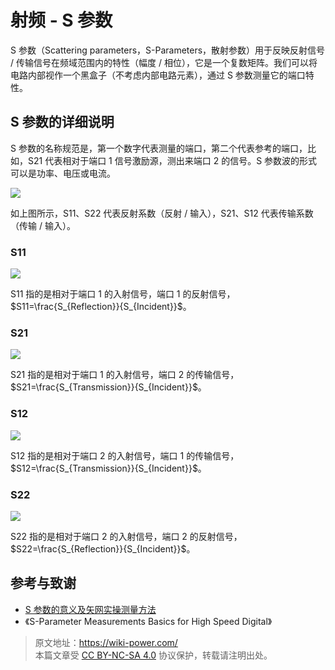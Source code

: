 # 射频 - S 参数

S 参数（Scattering parameters，S-Parameters，散射参数）用于反映反射信号 / 传输信号在频域范围内的特性（幅度 / 相位），它是一个复数矩阵。我们可以将电路内部视作一个黑盒子（不考虑内部电路元素），通过 S 参数测量它的端口特性。

## S 参数的详细说明

S 参数的名称规范是，第一个数字代表测量的端口，第二个代表参考的端口，比如，S21 代表相对于端口 1 信号激励源，测出来端口 2 的信号。S 参数波的形式可以是功率、电压或电流。

![](https://img.wiki-power.com/d/wiki-media/img/20220627100338.png)

如上图所示，S11、S22 代表反射系数（反射 / 输入），S21、S12 代表传输系数（传输 / 输入）。

### S11

![](https://img.wiki-power.com/d/wiki-media/img/20220621000000.gif)

S11 指的是相对于端口 1 的入射信号，端口 1 的反射信号，$S11=\frac{S_{Reflection}}{S_{Incident}}$。

### S21

![](https://img.wiki-power.com/d/wiki-media/img/20220621000001.gif)

S21 指的是相对于端口 1 的入射信号，端口 2 的传输信号，$S21=\frac{S_{Transmission}}{S_{Incident}}$。

### S12

![](https://img.wiki-power.com/d/wiki-media/img/20220621000002.gif)

S12 指的是相对于端口 2 的入射信号，端口 1 的传输信号，$S12=\frac{S_{Transmission}}{S_{Incident}}$。

### S22

![](https://img.wiki-power.com/d/wiki-media/img/20220621000003.gif)

S22 指的是相对于端口 2 的入射信号，端口 2 的反射信号，$S22=\frac{S_{Reflection}}{S_{Incident}}$。

## 参考与致谢

- [S 参数的意义及矢网实操测量方法](http://jietaipu.com/resource/88.html)
- 《S-Parameter Measurements Basics for High Speed Digital》

> 原文地址：<https://wiki-power.com/>  
> 本篇文章受 [CC BY-NC-SA 4.0](https://creativecommons.org/licenses/by/4.0/deed.zh) 协议保护，转载请注明出处。
